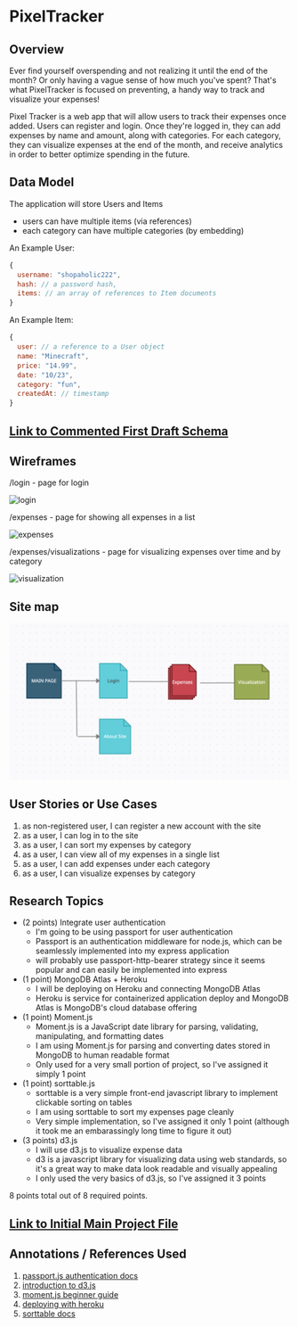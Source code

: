 # PixelTracker

## Overview

Ever find yourself overspending and not realizing it until the end of the month? Or only having a vague sense of how much you've spent? That's what PixelTracker is focused on preventing, a handy way to track and visualize your expenses!

Pixel Tracker is a web app that will allow users to track their expenses once added. Users can register and login. Once they're logged in, they can add expenses by name and amount, along with categories. For each category, they can visualize expenses at the end of the month, and receive analytics in order to better optimize spending in the future.

## Data Model

The application will store Users and Items

* users can have multiple items (via references)
* each category can have multiple categories (by embedding)

An Example User:

```javascript
{
  username: "shopaholic222",
  hash: // a password hash,
  items: // an array of references to Item documents
}
```

An Example Item:

```javascript
{
  user: // a reference to a User object
  name: "Minecraft", 
  price: "14.99", 
  date: "10/23",
  category: "fun",
  createdAt: // timestamp
}
```

## [Link to Commented First Draft Schema](db.js) 

## Wireframes

/login - page for login

![login](https://github.com/nyu-csci-ua-0467-001-002-spring-2022/final-project-jen-tang/blob/master/documentation/login.png)

/expenses - page for showing all expenses in a list

![expenses](https://github.com/nyu-csci-ua-0467-001-002-spring-2022/final-project-jen-tang/blob/master/documentation/expenses.png)

/expenses/visualizations - page for visualizing expenses over time and by category

![visualization](documentation/visualization.PNG)

## Site map

![Site map](documentation/site-map.png)

## User Stories or Use Cases

1. as non-registered user, I can register a new account with the site
2. as a user, I can log in to the site
3. as a user, I can sort my expenses by category
4. as a user, I can view all of my expenses in a single list
5. as a user, I can add expenses under each category
6. as a user, I can visualize expenses by category

## Research Topics

* (2 points) Integrate user authentication
    * I'm going to be using passport for user authentication
    * Passport is an authentication middleware for node.js, which can be seamlessly implemented into my express application
    * will probably use passport-http-bearer strategy since it seems popular and can easily be implemented into express
* (1 point) MongoDB Atlas + Heroku
    * I will be deploying on Heroku and connecting MongoDB Atlas
    * Heroku is service for containerized application deploy and MongoDB Atlas is MongoDB's cloud database offering
* (1 point) Moment.js
    * Moment.js is a JavaScript date library for parsing, validating, manipulating, and formatting dates
    * I am using Moment.js for parsing and converting dates stored in MongoDB to human readable format
    * Only used for a very small portion of project, so I've assigned it simply 1 point
* (1 point) sorttable.js
    * sorttable is a very simple front-end javascript library to implement clickable sorting on tables
    * I am using sorttable to sort my expenses page cleanly
    * Very simple implementation, so I've assigned it only 1 point (although it took me an embarassingly long time to figure it out)
* (3 points) d3.js
    * I will use d3.js to visualize expense data
    * d3 is a javascript library for visualizing data using web standards, so it's a great way to make data look readable and visually appealing
    * I only used the very basics of d3.js, so I've assigned it 3 points

8 points total out of 8 required points.

## [Link to Initial Main Project File](app.js) 

## Annotations / References Used

1. [passport.js authentication docs](http://passportjs.org/docs)
2. [introduction to d3.js](https://observablehq.com/@d3/learn-d3)
3. [moment.js beginner guide](https://momentjs.com/guides/)
4. [deploying with heroku](https://devcenter.heroku.com/articles/deploying-nodejs#provision-a-database)
5. [sorttable docs](https://www.kryogenix.org/code/browser/sorttable/)
